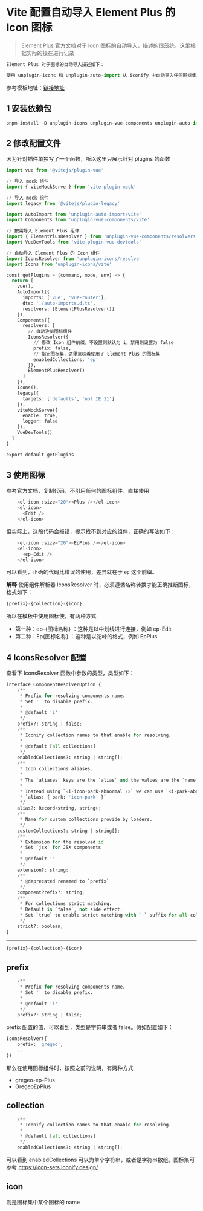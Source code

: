 # Vite 配置自动导入 Element Plus 的 Icon 图标

> Element Plus 官方文档对于 Icon 图标的自动导入，描述的很笼统。这里根据实际的操在进行记录

```python
Element Plus 对于图标的自动导入描述如下：

使用 unplugin-icons 和 unplugin-auto-import 从 iconify 中自动导入任何图标集。 您可以参考此模板

```

参考模板地址：[链接地址](https://github.com/sxzz/element-plus-best-practices/blob/db2dfc983ccda5570033a0ac608a1bd9d9a7f658/vite.config.ts#L21-L58)

## 1 安装依赖包

```python
pnpm install -D unplugin-icons unplugin-vue-components unplugin-auto-import
```

## 2 修改配置文件

因为针对插件单独写了一个函数，所以这里只展示针对 plugins 的函数

```python
import vue from '@vitejs/plugin-vue'

// 导入 mock 组件
import { viteMockServe } from 'vite-plugin-mock'

// 导入 mock 组件
import legacy from '@vitejs/plugin-legacy'

import AutoImport from 'unplugin-auto-import/vite'
import Components from 'unplugin-vue-components/vite'

// 按需导入 Element Plus 组件
import { ElementPlusResolver } from 'unplugin-vue-components/resolvers'
import VueDevTools from 'vite-plugin-vue-devtools'

// 自动导入 Element Plus 的 Icon 组件
import IconsResolver from 'unplugin-icons/resolver'
import Icons from 'unplugin-icons/vite'

const getPlugins = (command, mode, env) => {
  return [
    vue(),
    AutoImport({
      imports: ['vue', 'vue-router'],
      dts: './auto-imports.d.ts',
      resolvers: [ElementPlusResolver()]
    }),
    Components({
      resolvers: [
		// 自动注册图标组件
        IconsResolver({
		  // 修改 Icon 组件前缀，不设置则默认为 i，禁用则设置为 false
          prefix: false,
		  // 指定图标集，这里意味着使用了 Element Plus 的图标集
          enabledCollections: 'ep'
        }),
        ElementPlusResolver()
      ]
    }),
    Icons(),
    legacy({
      targets: ['defaults', 'not IE 11']
    }),
    viteMockServe({
      enable: true,
      logger: false
    }),
    VueDevTools()
  ]
}

export default getPlugins
```

## 3 使用图标

参考官方文档，复制代码，不引用任何的图标组件，直接使用

```python
    <el-icon :size="20"><Plus /></el-icon>
    <el-icon>
      <Edit />
    </el-icon>
```

但实际上，这段代码会报错，提示找不到对应的组件，正确的写法如下：

```python
    <el-icon :size="20"><EpPlus /></el-icon>
    <el-icon>
      <ep-Edit />
    </el-icon>
```

可以看到，正确的代码比错误的使用，差异就在于 `ep` 这个前缀。

**解释**
使用组件解析器 IconsResolver 时，必须遵循名称转换才能正确推断图标，格式如下：

```python
{prefix}-{collection}-{icon}
```

所以在模板中使用图标使，有两种方式

-   第一种：ep-{图标名称} ：这种是以中划线进行连接，例如 ep-Edit
-   第二种：Ep{图标名称} ：这种是以驼峰的格式，例如 EpPlus

## 4 IconsResolver 配置

查看下 IconsResolver 函数中参数的类型，类型如下：

```python
interface ComponentResolverOption {
    /**
     * Prefix for resolving components name.
     * Set '' to disable prefix.
     *
     * @default 'i'
     */
    prefix?: string | false;
    /**
     * Iconify collection names to that enable for resolving.
     *
     * @default [all collections]
     */
    enabledCollections?: string | string[];
    /**
     * Icon collections aliases.
     *
     * The `aliases` keys are the `alias` and the values are the `name` for the collection.
     *
     * Instead using `<i-icon-park-abnormal />` we can use `<i-park-abnormal />` configuring:
     * `alias: { park: 'icon-park' }`
     */
    alias?: Record<string, string>;
    /**
     * Name for custom collections provide by loaders.
     */
    customCollections?: string | string[];
    /**
     * Extension for the resolved id
     * Set `jsx` for JSX components
     *
     * @default ''
     */
    extension?: string;
    /**
     * @deprecated renamed to `prefix`
     */
    componentPrefix?: string;
    /**
     * For collections strict matching.
     * Default is `false`, not side effect.
     * Set `true` to enable strict matching with `-` suffix for all collections.
     */
    strict?: boolean;
}
```

---

```python
{prefix}-{collection}-{icon}
```

## prefix

```python
    /**
     * Prefix for resolving components name.
     * Set '' to disable prefix.
     *
     * @default 'i'
     */
    prefix?: string | false;
```

prefix 配置的值，可以看到，类型是字符串或者 false。假如配置如下：

```python
IconsResolver({
	prefix: 'gregeo',
	...
})
```

那么在使用图标组件时，按照之前的说明，有两种方式

-   gregeo-ep-Plus
-   GregeoEpPlus

## collection

```python
    /**
     * Iconify collection names to that enable for resolving.
     *
     * @default [all collections]
     */
    enabledCollections?: string | string[];
```

可以看到 enabledCollections 可以为单个字符串，或者是字符串数组。图标集可参考 https://icon-sets.iconify.design/

## icon

则是图标集中某个图标的 name
